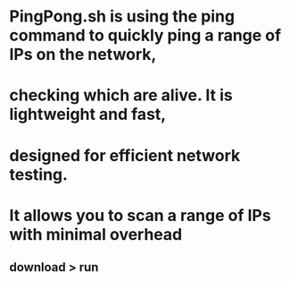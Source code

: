 # PingPong.sh is using the ping command to quickly ping a range of IPs on the network,
# checking which are alive. It is lightweight and fast, 
# designed for efficient network testing.
# It allows you to scan a range of IPs with minimal overhead
## download > run 
